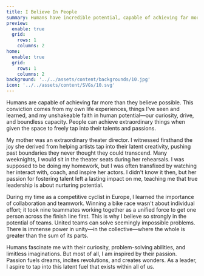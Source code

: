 ```yaml
---
title: I Believe In People
summary: Humans have incredible potential, capable of achieving far more than they realize. This belief is rooted in my experiences, from observing my mother, an inspiring theater director, nurture talent, to learning about the power of teamwork during my time as a competitive cyclist in Europe. Leadership, for me, is about creating environments where people can thrive, fostering their innate abilities. I am fascinated by human curiosity, imagination, and especially passion, which fuels dreams and drives extraordinary accomplishments. My goal as a leader is to unlock this potential in others.
preview:
  enable: true
  grid:
    rows: 1
    columns: 2
home:
  enable: true
  grid:
    rows: 1
    columns: 2
background: '../../assets/content/backgrounds/10.jpg'
icon: '../../assets/content/SVGs/10.svg'
---
```


Humans are capable of achieving far more than they believe possible. This conviction comes from my own life experiences, things I've seen and learned, and my unshakeable faith in human potential—our curiosity, drive, and boundless capacity. People can achieve extraordinary things when given the space to freely tap into their talents and passions.

My mother was an extraordinary theater director. I witnessed firsthand the joy she derived from helping artists tap into their latent creativity, pushing past boundaries they never thought they could transcend. Many weeknights, I would sit in the theater seats during her rehearsals. I was supposed to be doing my homework, but I was often transfixed by watching her interact with, coach, and inspire her actors. I didn't know it then, but her passion for fostering talent left a lasting impact on me, teaching me that true leadership is about nurturing potential.

During my time as a competitive cyclist in Europe, I learned the importance of collaboration and teamwork. Winning a bike race wasn't about individual effort; it took nine teammates working together as a unified force to get one person across the finish line first. This is why I believe so strongly in the potential of teams. United teams can solve seemingly impossible problems. There is immense power in unity—in the collective—where the whole is greater than the sum of its parts.

Humans fascinate me with their curiosity, problem-solving abilities, and limitless imaginations. But most of all, I am inspired by their passion. Passion fuels dreams, incites revolutions, and creates wonders. As a leader, I aspire to tap into this latent fuel that exists within all of us.
